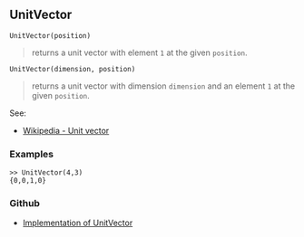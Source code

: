## UnitVector

```
UnitVector(position)
```

> returns a unit vector with element `1` at the given `position`.

```
UnitVector(dimension, position)
```

> returns a unit vector with dimension `dimension` and an element `1` at the given `position`.

See:  
* [Wikipedia - Unit vector](http://en.wikipedia.org/wiki/Unit_vector)  

### Examples

```
>> UnitVector(4,3)
{0,0,1,0}
```

### Github

* [Implementation of UnitVector](https://github.com/axkr/symja_android_library/blob/master/symja_android_library/matheclipse-core/src/main/java/org/matheclipse/core/builtin/LinearAlgebra.java#L5037) 

